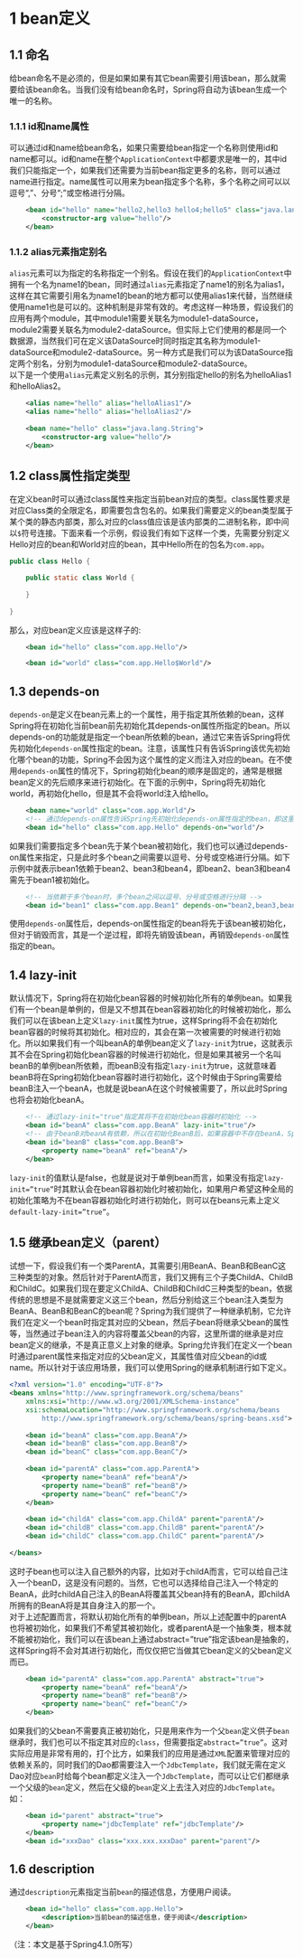 # 1	bean定义

## 1.1	命名
给bean命名不是必须的，但是如果如果有其它bean需要引用该bean，那么就需要给该bean命名。当我们没有给bean命名时，Spring将自动为该bean生成一个唯一的名称。  
### 1.1.1	id和name属性
可以通过id和name给bean命名，如果只需要给bean指定一个名称则使用id和name都可以。id和name在整个`ApplicationContext`中都要求是唯一的，其中id我们只能指定一个，如果我们还需要为当前bean指定更多的名称，则可以通过name进行指定。name属性可以用来为bean指定多个名称，多个名称之间可以以逗号“,”、分号“;”或空格进行分隔。
```xml
	<bean id="hello" name="hello2,hello3 hello4;hello5" class="java.lang.String">
		<constructor-arg value="hello"/>
	</bean>
```

### 1.1.2	alias元素指定别名
`alias`元素可以为指定的名称指定一个别名。假设在我们的`ApplicationContext`中拥有一个名为name1的bean，同时通过`alias`元素指定了name1的别名为alias1，这样在其它需要引用名为name1的bean的地方都可以使用alias1来代替，当然继续使用name1也是可以的。这种机制是非常有效的。考虑这样一种场景，假设我们的应用有两个module，其中module1需要关联名为module1-dataSource，module2需要关联名为module2-dataSource。但实际上它们使用的都是同一个数据源，当然我们可在定义该DataSource时同时指定其名称为module1-dataSource和module2-dataSource。另一种方式是我们可以为该DataSource指定两个别名，分别为module1-dataSource和module2-dataSource。  
以下是一个使用`alias`元素定义别名的示例，其分别指定hello的别名为helloAlias1和helloAlias2。
```xml
	<alias name="hello" alias="helloAlias1"/>
	<alias name="hello" alias="helloAlias2"/>
	
	<bean name="hello" class="java.lang.String">
		<constructor-arg value="hello"/>
	</bean>
```

## 1.2	class属性指定类型
在定义bean时可以通过class属性来指定当前bean对应的类型。class属性要求是对应Class类的全限定名，即需要包含包名的。如果我们需要定义的bean类型属于某个类的静态内部类，那么对应的class值应该是该内部类的二进制名称，即中间以`$`符号连接。下面来看一个示例，假设我们有如下这样一个类，先需要分别定义Hello对应的bean和World对应的bean，其中Hello所在的包名为`com.app`。
```java
public class Hello {

	public static class World {
		
	}
	
}
```

那么，对应bean定义应该是这样子的:
```xml
	<bean id="hello" class="com.app.Hello"/>

	<bean id="world" class="com.app.Hello$World"/>
```

## 1.3	depends-on
`depends-on`是定义在bean元素上的一个属性，用于指定其所依赖的bean，这样Spring将在初始化当前bean前先初始化其depends-on属性所指定的bean。所以depends-on的功能就是指定一个bean所依赖的bean，通过它来告诉Spring将优先初始化`depends-on`属性指定的bean。注意，该属性只有告诉Spring该优先初始化哪个bean的功能，Spring不会因为这个属性的定义而注入对应的bean。在不使用`depends-on`属性的情况下，Spring初始化bean的顺序是固定的，通常是根据bean定义的先后顺序来进行初始化。在下面的示例中，Spring将先初始化world，再初始化hello，但是其不会将world注入给hello。
```xml
	<bean name="world" class="com.app.World"/>
	<!-- 通过depends-on属性告诉Spring先初始化depends-on属性指定的bean，即这里的world -->
	<bean id="hello" class="com.app.Hello" depends-on="world"/>
```

如果我们需要指定多个bean先于某个bean被初始化，我们也可以通过depends-on属性来指定，只是此时多个bean之间需要以逗号、分号或空格进行分隔。如下示例中就表示bean1依赖于bean2、bean3和bean4，即bean2、bean3和bean4需先于bean1被初始化。
```xml
	<!-- 当依赖于多个bean时，多个bean之间以逗号、分号或空格进行分隔 -->
	<bean id="bean1" class="com.app.Bean1" depends-on="bean2,bean3,bean4"/>
```
使用`depends-on`属性后，depends-on属性指定的bean将先于该bean被初始化，但对于销毁而言，其是一个逆过程，即将先销毁该bean，再销毁`depends-on`属性指定的bean。

## 1.4	lazy-init
默认情况下，Spring将在初始化bean容器的时候初始化所有的单例bean。如果我们有一个bean是单例的，但是又不想其在bean容器初始化的时候被初始化，那么我们可以在该bean上定义`lazy-init`属性为true，这样Spring将不会在初始化bean容器的时候将其初始化。相对应的，其会在第一次被需要的时候进行初始化。所以如果我们有一个叫beanA的单例bean定义了`lazy-init`为true，这就表示其不会在Spring初始化bean容器的时候进行初始化，但是如果其被另一个名叫beanB的单例bean所依赖，而beanB没有指定`lazy-init`为true，这就意味着beanB将在Spring初始化bean容器时进行初始化，这个时候由于Spring需要给beanB注入一个beanA，也就是说beanA在这个时候被需要了，所以此时Spring也将会初始化beanA。
```xml
	<!-- 通过lazy-init="true"指定其将不在初始化bean容器时初始化 -->
	<bean id="beanA" class="com.app.BeanA" lazy-init="true"/>
	<!-- 由于beanB对beanA有依赖，所以在初始化BeanB后，如果容器中不存在beanA，Spring将初始化备案A -->
	<bean id="beanB" class="com.app.BeanB">
		<property name="beanA" ref="beanA"/>
	</bean>
```

`lazy-init`的值默认是false，也就是说对于单例bean而言，如果没有指定`lazy-init=”true”`时其默认会在bean容器初始化时被初始化，如果用户希望这种全局的初始化策略为不在bean容器初始化时进行初始化，则可以在beans元素上定义`default-lazy-init=”true”`。

## 1.5	继承bean定义（parent）
试想一下，假设我们有一个类ParentA，其需要引用BeanA、BeanB和BeanC这三种类型的对象。然后针对于ParentA而言，我们又拥有三个子类ChildA、ChildB和ChildC。如果我们现在要定义ChildA、ChildB和ChildC三种类型的bean，依据传统的思想是不是就需要定义这三个bean，然后分别给这三个bean注入类型为BeanA、BeanB和BeanC的bean呢？Spring为我们提供了一种继承机制，它允许我们在定义一个bean时指定其对应的父bean，然后子bean将继承父bean的属性等，当然通过子bean注入的内容将覆盖父bean的内容，这里所谓的继承是对应bean定义的继承，不是真正意义上对象的继承。Spring允许我们在定义一个bean时通过parent属性来指定对应的父bean定义，其属性值对应父bean的id或name。所以针对于该应用场景，我们可以使用Spring的继承机制进行如下定义。
```xml
<?xml version="1.0" encoding="UTF-8"?>
<beans xmlns="http://www.springframework.org/schema/beans"
    xmlns:xsi="http://www.w3.org/2001/XMLSchema-instance"
    xsi:schemaLocation="http://www.springframework.org/schema/beans
        http://www.springframework.org/schema/beans/spring-beans.xsd">
    
    <bean id="beanA" class="com.app.BeanA"/>
    <bean id="beanB" class="com.app.BeanB"/>
    <bean id="beanC" class="com.app.BeanC"/>
    
	<bean id="parentA" class="com.app.ParentA">
		<property name="beanA" ref="beanA"/>
		<property name="beanB" ref="beanB"/>
		<property name="beanC" ref="beanC"/>
	</bean>
	
	<bean id="childA" class="com.app.ChildA" parent="parentA"/>
	<bean id="childB" class="com.app.ChildB" parent="parentA"/>
	<bean id="childC" class="com.app.ChildC" parent="parentA"/>
	
</beans>
```

这时子bean也可以注入自己额外的内容，比如对于childA而言，它可以给自己注入一个beanD，这是没有问题的。当然，它也可以选择给自己注入一个特定的BeanA，此时childA自己注入的BeanA将覆盖其父bean持有的BeanA，即childA所拥有的BeanA将是其自身注入的那一个。  
对于上述配置而言，将默认初始化所有的单例bean，所以上述配置中的parentA也将被初始化，如果我们不希望其被初始化，或者parentA是一个抽象类，根本就不能被初始化，我们可以在该bean上通过abstract=”true”指定该bean是抽象的，这样Spring将不会对其进行初始化，而仅仅把它当做其它bean定义的父bean定义而已。
```xml
	<bean id="parentA" class="com.app.ParentA" abstract="true">
		<property name="beanA" ref="beanA"/>
		<property name="beanB" ref="beanB"/>
		<property name="beanC" ref="beanC"/>
	</bean>
```

如果我们的父bean不需要真正被初始化，只是用来作为一个父`bean`定义供子`bean`继承时，我们也可以不指定其对应的`class`，但需要指定`abstract=”true”`。这对实际应用是非常有用的，打个比方，如果我们的应用是通过`XML`配置来管理对应的依赖关系的，同时我们的Dao都需要注入一个`JdbcTemplate`，我们就无需在定义Dao对应`bean`时给每个bean都定义注入一个`JdbcTemplate`，而可以让它们都继承一个父级的`bean`定义，然后在父级的`bean`定义上去注入对应的`JdbcTemplate`。如：  
```xml
	<bean id="parent" abstract="true">
		<property name="jdbcTemplate" ref="jdbcTemplate"/>
	</bean>
	<bean id="xxxDao" class="xxx.xxx.xxxDao" parent="parent"/>
```

## 1.6	description
通过`description`元素指定当前`bean`的描述信息，方便用户阅读。  
```xml
	<bean id="hello" class="com.app.Hello">
		<description>当前bean的描述信息，便于阅读</description>
	</bean>
```
（注：本文是基于Spring4.1.0所写）

